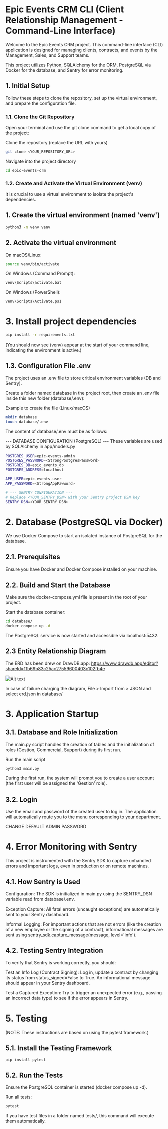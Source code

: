 # Epic Events CRM CLI (Client Relationship Management - Command-Line Interface)

Welcome to the Epic Events CRM project. This command-line interface (CLI) application is designed for managing clients, contracts, and events by the Management, Sales, and Support teams.

This project utilizes Python, SQLAlchemy for the ORM, PostgreSQL via Docker for the database, and Sentry for error monitoring.

## 1. Initial Setup

Follow these steps to clone the repository, set up the virtual environment, and prepare the configuration file.

### 1.1. Clone the Git Repository

Open your terminal and use the git clone command to get a local copy of the project:

Clone the repository (replace the URL with yours)
```bash
git clone <YOUR_REPOSITORY_URL>
```

Navigate into the project directory
```bash
cd epic-events-crm
```


### 1.2. Create and Activate the Virtual Environment (venv)

It is crucial to use a virtual environment to isolate the project's dependencies.

## 1. Create the virtual environment (named 'venv')

```bash
python3 -m venv venv
```

## 2. Activate the virtual environment

On macOS/Linux:
```bash
source venv/bin/activate
```

On Windows (Command Prompt):
```bash
venv\Scripts\activate.bat
```

On Windows (PowerShell):
```bash
venv\Scripts\Activate.ps1
```

# 3. Install project dependencies

```bash
pip install -r requirements.txt
```

(You should now see (venv) appear at the start of your command line, indicating the environment is active.)

## 1.3. Configuration File .env

The project uses an .env file to store critical environment variables (DB and Sentry).

Create a folder named database in the project root, then create an .env file inside this new folder (database/.env):

Example to create the file (Linux/macOS)
```bash
mkdir database
touch database/.env
```

The content of database/.env must be as follows:

--- DATABASE CONFIGURATION (PostgreSQL) ---
These variables are used by SQLAlchemy in app/models.py
```bash
POSTGRES_USER=epic-events-admin
POSTGRES_PASSWORD=<StrongPostgresPassword>
POSTGRES_DB=epic_events_db
POSTGRES_ADDRESS=localhost

APP_USER=epic-events-user
APP_PASSWORD=<StrongAppPawword>

# --- SENTRY CONFIGURATION ---
# Replace <YOUR_SENTRY_DSN> with your Sentry project DSN key
SENTRY_DSN=<YOUR_SENTRY_DSN>
```


# 2. Database (PostgreSQL via Docker)

We use Docker Compose to start an isolated instance of PostgreSQL for the database.

## 2.1. Prerequisites

Ensure you have Docker and Docker Compose installed on your machine.

## 2.2. Build and Start the Database

Make sure the docker-compose.yml file is present in the root of your project.

Start the database container:
```bash
cd database/
docker compose up -d
```

The PostgreSQL service is now started and accessible via localhost:5432.

## 2.3 Entity Relationship Diagram

The ERD has been drew on DrawDB.app:
https://www.drawdb.app/editor?shareId=11b69b83c25ac27559600403c102fb4e

![Alt text](database/erd.png)

In case of failure charging the diagram, File > Import from > JSON and select erd.json in database/

# 3. Application Startup

## 3.1. Database and Role Initialization

The main.py script handles the creation of tables and the initialization of roles (Gestion, Commercial, Support) during its first run.

Run the main script
```bash
python3 main.py
```

During the first run, the system will prompt you to create a user account (the first user will be assigned the 'Gestion' role).

## 3.2. Login

Use the email and password of the created user to log in. The application will automatically route you to the menu corresponding to your department.

CHANGE DEFAULT ADMIN PASSWORD 

# 4. Error Monitoring with Sentry

This project is instrumented with the Sentry SDK to capture unhandled errors and important logs, even in production or on remote machines.

## 4.1. How Sentry is Used

Configuration: The SDK is initialized in main.py using the SENTRY_DSN variable read from database/.env.

Exception Capture: All fatal errors (uncaught exceptions) are automatically sent to your Sentry dashboard.

Informal Logging: For important actions that are not errors (like the creation of a new employee or the signing of a contract), informational messages are sent using sentry_sdk.capture_message(message, level='info').

## 4.2. Testing Sentry Integration

To verify that Sentry is working correctly, you should:

Test an Info Log (Contract Signing): Log in, update a contract by changing its status from status_signed=False to True. An informational message should appear in your Sentry dashboard.

Test a Captured Exception: Try to trigger an unexpected error (e.g., passing an incorrect data type) to see if the error appears in Sentry.

# 5. Testing

(NOTE: These instructions are based on using the pytest framework.)

## 5.1. Install the Testing Framework

```bash
pip install pytest
```

## 5.2. Run the Tests

Ensure the PostgreSQL container is started (docker compose up -d).

Run all tests:
```bash
pytest
```

If you have test files in a folder named tests/, this command will execute them automatically.
